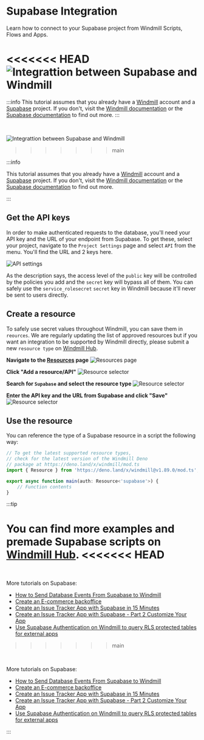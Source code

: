 # Supabase Integration

Learn how to connect to your Supabase project from Windmill Scripts, Flows and Apps.

<<<<<<< HEAD
![Integrattion between Supabase and Windmill](../assets/integrations/sb-0-header.png "Connect a Supabase project with Windmill")
=======
:::info
This tutorial assumes that you already have a
[Windmill](https://app.windmill.dev) account and a
[Supabase](https://supabase.com) project. If you don't, visit the
[Windmill documentation](https://docs.windmill.dev/docs/intro) or the
[Supabase documentation](https://supabase.com/docs) to find out more.
:::


<br/>

![Integrattion between Supabase and Windmill](../assets/integrations/sb-0-header.png 'Connect a Supabase project with Windmill')
>>>>>>> main

:::info

This tutorial assumes that you already have a <a href='https://app.windmill.dev/user/login' rel="nofollow">Windmill</a> account and a
[Supabase](https://supabase.com) project. If you don't, visit the
[Windmill documentation](/docs/getting_started/how_to_use_windmill) or the
[Supabase documentation](https://supabase.com/docs) to find out more.

:::

## Get the API keys

In order to make authenticated requests to the database, you'll need your API
key and the URL of your endpoint from Supabase. To get these, select your
project, navigate to the `Project Settings` page and select `API` from the menu.
You'll find the URL and 2 keys here.

![API settings](../assets/integrations/sb-1-1-settings.png)

As the description says, the access level of the `public` key will be controlled
by the policies you add and the `secret` key will bypass all of them. You can
safely use the `service_rolesecret` `secret` key in Windmill because it'll never be sent to users
directly.

## Create a resource

To safely use secret values throughout Windmill, you can save them in
`reources`. We are regularly updating the list of approved resources but if you
want an integration to be supported by Windmill directly, please submit a new
`resource type` on [Windmill Hub](https://hub.windmill.dev/resources).

**Navigate to the [Resources](https://app.windmill.dev/resources) page**
![Resources page](../assets/integrations/sb-2-1-resources.png)

**Click "Add a resource/API"** ![Resource selector](../assets/integrations/sb-2-2-drawer.png)

**Search for `Supabase` and select the resource type**
![Resource selector](../assets/integrations/sb-2-3-search.png)

**Enter the API key and the URL from Supabase and click "Save"**
![Resource selector](../assets/integrations/sb-2-4-resource.png)

## Use the resource

You can reference the type of a Supabase resource in a script the following way:

```ts
// To get the latest supported resource types,
// check for the latest version of the Windmill Deno
// package at https://deno.land/x/windmill/mod.ts
import { Resource } from 'https://deno.land/x/windmill@v1.89.0/mod.ts';

export async function main(auth: Resource<'supabase'>) {
	// Function contents
}
```

:::tip

You can find more examples and premade Supabase scripts on [Windmill Hub](https://hub.windmill.dev/integrations/supabase).
<<<<<<< HEAD
=======

<br/>

More tutorials on Supabase:
- [How to Send Database Events From Supabase to Windmill](https://docs.windmill.dev/blog/database-events-from-supabase-to-windmill)
- [Create an E-commerce backoffice](../apps/7_app_e-commerce.md)
- [Create an Issue Tracker App with Supabase in 15 Minutes](https://docs.windmill.dev/blog/create-issue-tracker-in-15-minutes)
- [Create an Issue Tracker App with Supabase - Part 2 Customize Your App](https://docs.windmill.dev/blog/create-issue-tracker-part-2)
- [Use Supabase Authentication on Windmill to query RLS protected tables for external apps](https://docs.windmill.dev/blog/supabase-authentication-and-rls-protected-tables-on-windmill)
>>>>>>> main

<br/>

More tutorials on Supabase:
- [How to Send Database Events From Supabase to Windmill](/blog/database-events-from-supabase-to-windmill)
- [Create an E-commerce backoffice](../apps/7_app_e-commerce.md)
- [Create an Issue Tracker App with Supabase in 15 Minutes](/blog/create-issue-tracker-in-15-minutes)
- [Create an Issue Tracker App with Supabase - Part 2 Customize Your App](/blog/create-issue-tracker-part-2)
- [Use Supabase Authentication on Windmill to query RLS protected tables for external apps](/blog/supabase-authentication-and-rls-protected-tables-on-windmill)

:::